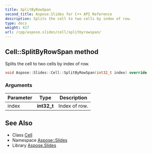 ```yaml
---
title: SplitByRowSpan
second_title: Aspose.Slides for C++ API Reference
description: Splits the cell to two cells by index of row.
type: docs
weight: 417
url: /cpp/aspose.slides/cell/splitbyrowspan/
---
```

## Cell::SplitByRowSpan method


Splits the cell to two cells by index of row.

```cpp
void Aspose::Slides::Cell::SplitByRowSpan(int32_t index) override
```


### Arguments

| Parameter | Type | Description |
| --- | --- | --- |
| index | **int32_t** | Index of row. |

## See Also

* Class [Cell](../)
* Namespace [Aspose::Slides](../../)
* Library [Aspose.Slides](../../../)
